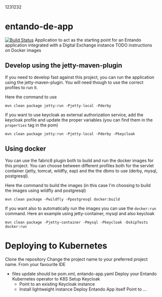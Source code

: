 1231232

# entando-de-app
[![Build Status](https://jenkins.entandocloud.com/buildStatus/icon?job=de-entando-de-app-master)](https://jenkins.entandocloud.com/job/de-entando-de-app-master/)
Application to act as the starting point for an Entando application integrated with a Digital Exchange instance
TODO instructions on Docker images

## Develop using the jetty-maven-plugin
If you need to develop fast against this project, you can run the application using the jetty-maven-plugin.
You will need though to use the correct profiles to run it.

Here the command to use 
```
mvn clean package jetty:run -Pjetty-local -Pderby
```

If you want to use keycloak as external authorization service, add the keycloak profile and update the proper variables (you can find them in the `properties` tag in the pom)

```
mvn clean package jetty:run -Pjetty-local -Pderby -Pkeycloak
```

## Using docker
You can use the fabric8 plugin both to build and run the docker images for this project. 
You can choose between different profiles both for the servlet container (jetty, tomcat, wildfly, eap) 
and the the dbms to use (derby, mysql, postgresql).

Here the command to build the images (in this case I'm choosing to build the images using wildfly and postgresql)
```
mvn clean package -Pwildfly -Ppostgresql docker:build
```

If you want also to automatically run the images you can use the `docker:run` command. Here an example using jetty-container, mysql and also keycloak
```
mvn clean package -Pjetty-container -Pmysql -Pkeycloak -DskipTests docker:run
```


# Deploying to Kubernetes
Clone the repository
Change the project name to your preferred project name. From your favourite IDE
 - files update should be pom.xml, entando-app.yaml
Deploy your Entando Kubernetes operator to K8S
Setup Keycloak
    - Point to an existing Keycloak instance
    - Install lightweight instance
Deploy Entando App itself
Point to ...       

